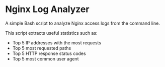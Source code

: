 # Nginx Log Analyzer

A simple Bash script to analyze Nginx access logs from the command line.

This script extracts useful statistics such as:
- Top 5 IP addresses with the most requests
- Top 5 most requested paths
- Top 5 HTTP response status codes
- Top 5 most common user agent

